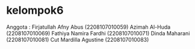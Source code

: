 # kelompok6
Anggota :
Firjatullah Afny Abus (2208107010059)
Azimah Al-Huda (2208107010069)
Fathiya Namira Fardhi (2208107010071)
Dinda Maharani (2208107010081)
Cut Mardilla Agustine (2208107010083)
